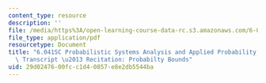 ```yaml
---
content_type: resource
description: ''
file: /media/https%3A/open-learning-course-data-rc.s3.amazonaws.com/6-041sc-probabilistic-systems-analysis-and-applied-probability-fall-2013/29d0247600fcc1d40857e8e2db5544ba_MIT6_041SCF13_Edit_2_No34_Rec21_P1_ProbBounds_300k.pdf
file_type: application/pdf
resourcetype: Document
title: "6.041SC Probabilistic Systems Analysis and Applied Probability, Fall 2013\
  \ Transcript \u2013 Recitation: Probabilty Bounds"
uid: 29d02476-00fc-c1d4-0857-e8e2db5544ba
---
```

